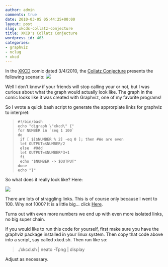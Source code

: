 ```yaml
---
author: admin
comments: true
date: 2010-03-05 05:44:25+00:00
layout: post
slug: xkcds-collatz-conjecture
title: XKCD's Collatz Conjecture
wordpress_id: 463
categories:
- graphviz
- nclug
- xkcd
---
```


In the [XKCD](http://xkcd.com) comic dated 3/4/2010, the [Collatz Conjecture](http://xkcd.com/710/) presents the following scenario:
![](http://imgs.xkcd.com/comics/collatz_conjecture.png)


Well I don't know if your friends will stop calling your or not, but I was curious about what the graph would actually look like. The graph in the comic looks like it was created with Graphviz, one of my favorite programs!

So I wrote a quick bash script to generate the approrpiate links for graphviz to interpret:


> 

>     
>     #!/bin/bash
>     echo "digraph \"xkcd\" {"
>     for NUMBER in `seq 1 100`
>     do
>      if [ $[$NUMBER % 2] -eq 0 ]; then #We are even
>      let OUTPUT=$NUMBER/2
>      else  #Odd
>      let OUTPUT=$NUMBER*3+1
>      fi
>      echo "$NUMBER -> $OUTPUT"
>     done
>     echo "}"
>     
> 
> 



So what does it really look like? Here:

[![](/uploads/xkcd-collatz-672x1024.png)](/uploads/xkcd-collatz.png)

There are lots of straggling links. This is of course only because I went to 100. Why not 1000? It is a little big... click [Here](https://xkyle.com/images/xkcd-collatz2.jpg).

Turns out with even more numbers we end up with even more isolated links, no big super chain.

If you would like to run this code for yourself, first make sure you have the graphviz package installed in your linux system. Then copy that code above into a script, say called xkcd.sh. Then run like so:


> ./xkcd.sh | neato -Tpng | display


Adjust as necessary.

